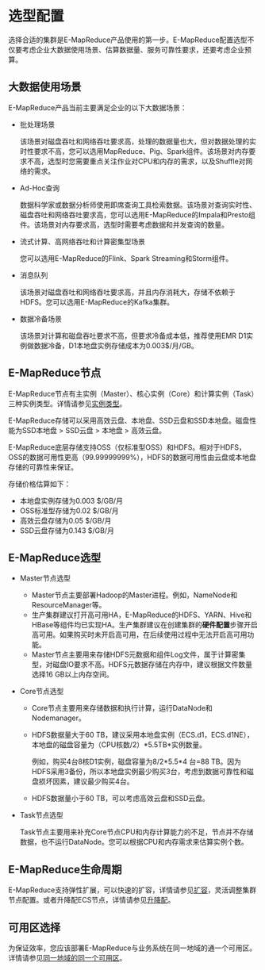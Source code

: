 # 选型配置

选择合适的集群是E-MapReduce产品使用的第一步。E-MapReduce配置选型不仅要考虑企业大数据使用场景、估算数据量、服务可靠性要求，还要考虑企业预算。

## 大数据使用场景

E-MapReduce产品当前主要满足企业的以下大数据场景：

-   批处理场景

    该场景对磁盘吞吐和网络吞吐要求高，处理的数据量也大，但对数据处理的实时性要求不高，您可以选用MapReduce、Pig、Spark组件。该场景对内存要求不高，选型时您需要重点关注作业对CPU和内存的需求，以及Shuffle对网络的需求。

-   Ad-Hoc查询

    数据科学家或数据分析师使用即席查询工具检索数据。该场景对查询实时性、磁盘吞吐和网络吞吐要求高，您可以选用E-MapReduce的Impala和Presto组件。该场景对内存要求高，选型时需要考虑数据和并发查询的数量。

-   流式计算、高网络吞吐和计算密集型场景

    您可以选用E-MapReduce的Flink、Spark Streaming和Storm组件。

-   消息队列

    该场景对磁盘吞吐和网络吞吐要求高，并且内存消耗大，存储不依赖于HDFS。您可以选用E-MapReduce的Kafka集群。

-   数据冷备场景

    该场景对计算和磁盘吞吐要求不高，但要求冷备成本低，推荐使用EMR D1实例做数据冷备，D1本地盘实例存储成本为0.003$/月/GB。


## E-MapReduce节点

E-MapReduce节点有主实例（Master）、核心实例（Core）和计算实例（Task）三种实例类型。详情请参见[实例类型](/intl.zh-CN/集群管理/集群规划/实例类型.md)。

E-MapReduce存储可以采用高效云盘、本地盘、SSD云盘和SSD本地盘。磁盘性能为SSD本地盘 \> SSD云盘 \> 本地盘 \> 高效云盘。

E-MapReduce底层存储支持OSS（仅标准型OSS）和HDFS。相对于HDFS，OSS的数据可用性更高（99.99999999%），HDFS的数据可用性由云盘或本地盘存储的可靠性来保证。

存储价格估算如下：

-   本地盘实例存储为0.003 $/GB/月
-   OSS标准型存储为0.02 $/GB/月
-   高效云盘存储为0.05 $/GB/月
-   SSD云盘存储为0.143 $/GB/月

## E-MapReduce选型

-   Master节点选型
    -   Master节点主要部署Hadoop的Master进程。例如，NameNode和ResourceManager等。
    -   生产集群建议打开高可用HA，E-MapReduce的HDFS、YARN、Hive和HBase等组件均已实现HA。生产集群建议在创建集群的**硬件配置**步骤开启高可用。如果购买时未开启高可用，在后续使用过程中无法开启高可用功能。
    -   Master节点主要用来存储HDFS元数据和组件Log文件，属于计算密集型，对磁盘IO要求不高。HDFS元数据存储在内存中，建议根据文件数量选择16 GB以上内存空间。

-   Core节点选型

    -   Core节点主要用来存储数据和执行计算，运行DataNode和Nodemanager。
    -   HDFS数据量大于60 TB，建议采用本地盘实例（ECS.d1，ECS.d1NE），本地盘的磁盘容量为（CPU核数/2）\*5.5TB\*实例数量。

        例如，购买4台8核D1实例，磁盘容量为8/2\*5.5\*4 台=88 TB。因为HDFS采用3备份，所以本地盘实例最少购买3台，考虑到数据可靠性和磁盘损坏因素，建议最少购买4台。

    -   HDFS数据量小于60 TB，可以考虑高效云盘和SSD云盘。
-   Task节点选型

    Task节点主要用来补充Core节点CPU和内存计算能力的不足，节点并不存储数据，也不运行DataNode。您可以根据CPU和内存需求来估算实例个数。


## E-MapReduce生命周期

E-MapReduce支持弹性扩展，可以快速的扩容，详情请参见[扩容](/intl.zh-CN/集群管理/集群配置/扩容集群.md)，灵活调整集群节点配置。或者升降配ECS节点，详情请参见[升降配](/intl.zh-CN/实例/升降配实例/升降配方式概述.md)。

## 可用区选择

为保证效率，您应该部署E-MapReduce与业务系统在同一地域的通一个可用区。详情请参见[同一地域的同一个可用区]()。

